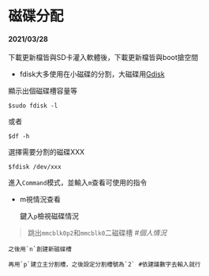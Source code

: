 # 磁碟分配  
#### **2021/03/28**  

下載更新檔皆與SD卡灌入軟體後，下載更新檔皆與boot搶空間   

* fdisk大多使用在小磁碟的分割，大磁碟用[Gdisk](http://linux.vbird.org/linux_basic/0230filesystem.php#gdisk)   

顯示出個磁碟槽容量等  

    $sudo fdisk -l 
    
或者

    $df -h  

選擇需要分割的磁碟XXX

    $fdisk /dev/xxx  

進入`Command`模式，並輸入`m`查看可使用的指令
* m視情況查看

    鍵入`p`檢視磁碟情況

>跳出`mmcblk0p2`和`mmcblk0`二磁碟槽 *#個人情況*

    之後用`n`創建新磁碟槽

    再用`p`建立主分割槽，之後設定分割槽號為`2` #依建議數字去輸入就行

